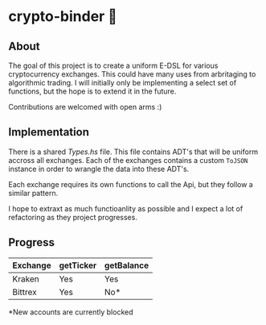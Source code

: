 # crypto-binder 🤑

## About
The goal of this project is to create a uniform E-DSL for various cryptocurrency exchanges. This could have many uses from arbritaging to algorithmic trading. I will initially only be implementing a select set of functions, but the hope is to extend it in the future.

Contributions are welcomed with open arms :)

## Implementation
There is a shared *Types.hs* file. This file contains ADT's that will be uniform accross all exchanges.
Each of the exchanges contains a custom `ToJSON` instance in order to wrangle the data into these ADT's. 

Each exchange requires its own functions to call the Api, but they follow a similar pattern.

I hope to extraxt as much functioanlity as possible and I expect a lot of refactoring as they project progresses.

## Progress
Exchange | getTicker | getBalance 
---|---|---
Kraken | Yes | Yes
Bittrex | Yes | No*

*New accounts are currently blocked 
